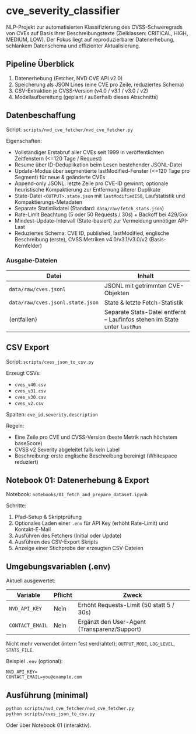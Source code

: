 
# cve_severity_classifier

NLP-Projekt zur automatisierten Klassifizierung des CVSS-Schweregrads von CVEs auf Basis ihrer Beschreibungstexte (Zielklassen: CRITICAL, HIGH, MEDIUM, LOW). Der Fokus liegt auf reproduzierbarer Datenerhebung, schlankem Datenschema und effizienter Aktualisierung.

## Pipeline Überblick

1. Datenerhebung (Fetcher, NVD CVE API v2.0)
2. Speicherung als JSON Lines (eine CVE pro Zeile, reduziertes Schema)
3. CSV-Extraktion je CVSS-Version (v4.0 / v3.1 / v3.0 / v2)
4. Modellaufbereitung (geplant / außerhalb dieses Abschnitts)

## Datenbeschaffung

Script: `scripts/nvd_cve_fetcher/nvd_cve_fetcher.py`

Eigenschaften:

* Vollständiger Erstabruf aller CVEs seit 1999 in veröffentlichten Zeitfenstern (<=120 Tage / Request)
* Resume über ID-Deduplikation beim Lesen bestehender JSONL-Datei
* Update-Modus über segmentierte lastModified-Fenster (<=120 Tage pro Segment) für neue & geänderte CVEs
* Append-only JSONL: letzte Zeile pro CVE-ID gewinnt; optionale heuristische Kompaktierung zur Entfernung älterer Duplikate
* State-Datei `<OUTPUT>.state.json` mit `lastModifiedISO`, Laufstatistik und Kompaktierungs-Metadaten
* Separate Statistikdatei (Standard: `data/raw/fetch_stats.json`)
* Rate-Limit Beachtung (5 oder 50 Requests / 30s) + Backoff bei 429/5xx
* Mindest-Update-Intervall (State-basiert) zur Vermeidung unnötiger API-Last
* Reduziertes Schema: CVE ID, published, lastModified, englische Beschreibung (erste), CVSS Metriken v4.0/v3.1/v3.0/v2 (Basis-Kernfelder)

### Ausgabe-Dateien

| Datei | Inhalt |
|-------|--------|
| `data/raw/cves.jsonl` | JSONL mit getrimmten CVE-Objekten |
| `data/raw/cves.jsonl.state.json` | State & letzte Fetch-Statistik |
| (entfallen) | Separate Stats-Datei entfernt – Laufinfos stehen im State unter `lastRun` |

## CSV Export

Script: `scripts/cves_json_to_csv.py`

Erzeugt CSVs:

* `cves_v40.csv`
* `cves_v31.csv`
* `cves_v30.csv`
* `cves_v2.csv`

Spalten: `cve_id,severity,description`

Regeln:

* Eine Zeile pro CVE und CVSS-Version (beste Metrik nach höchstem baseScore)
* CVSS v2 Severity abgeleitet falls kein Label
* Beschreibung: erste englische Beschreibung bereinigt (Whitespace reduziert)

## Notebook 01: Datenerhebung & Export

Notebook: `notebooks/01_fetch_and_prepare_dataset.ipynb`

Schritte:

1. Pfad-Setup & Skriptprüfung
2. Optionales Laden einer `.env` für API Key (erhöht Rate-Limit) und Kontakt-E-Mail
3. Ausführen des Fetchers (Initial oder Update)
4. Ausführen des CSV-Export Skripts
5. Anzeige einer Stichprobe der erzeugten CSV-Dateien

## Umgebungsvariablen (.env)

Aktuell ausgewertet:

| Variable | Pflicht | Zweck |
|----------|---------|-------|
| `NVD_API_KEY` | Nein | Erhöht Requests-Limit (50 statt 5 / 30s) |
| `CONTACT_EMAIL` | Nein | Ergänzt den User-Agent (Transparenz/Support) |

Nicht mehr verwendet (intern fest verdrahtet): `OUTPUT_MODE`, `LOG_LEVEL`, `STATS_FILE`.

Beispiel `.env` (optional):

```dotenv
NVD_API_KEY=
CONTACT_EMAIL=you@example.com
```

## Ausführung (minimal)

```bash
python scripts/nvd_cve_fetcher/nvd_cve_fetcher.py
python scripts/cves_json_to_csv.py
```

Oder über Notebook 01 (interaktiv).